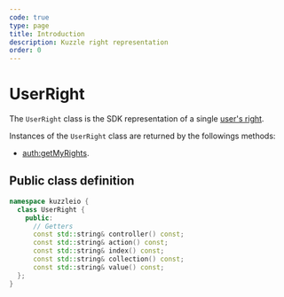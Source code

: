 ```yaml
---
code: true
type: page
title: Introduction
description: Kuzzle right representation
order: 0
---
```


# UserRight

The `UserRight` class is the SDK representation of a single [user's right](/core/1/guides/essentials/user-authentication/#creating-users-default).

Instances of the `UserRight` class are returned by the followings methods:

- [auth:getMyRights](/sdk/cpp/1/controllers/auth/).

## Public class definition

```cpp
namespace kuzzleio {
  class UserRight {
    public:
      // Getters
      const std::string& controller() const;
      const std::string& action() const;
      const std::string& index() const;
      const std::string& collection() const;
      const std::string& value() const;
  };
}
```
